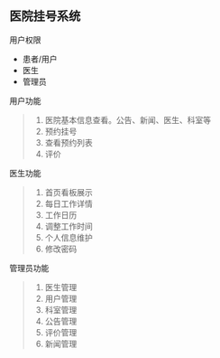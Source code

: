 ## 医院挂号系统

用户权限
- 患者/用户
- 医生
- 管理员

用户功能
> 1. 医院基本信息查看。公告、新闻、医生、科室等
> 2. 预约挂号
> 3. 查看预约列表
> 4. 评价

医生功能
> 1. 首页看板展示
> 2. 每日工作详情
> 3. 工作日历
> 4. 调整工作时间
> 5. 个人信息维护
> 6. 修改密码

管理员功能
> 1. 医生管理
> 2. 用户管理
> 3. 科室管理
> 4. 公告管理
> 5. 评价管理
> 6. 新闻管理